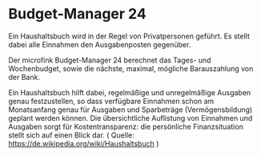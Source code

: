 # Budget-Manager 24
Ein Haushaltsbuch wird in der Regel von Privatpersonen geführt. Es stellt dabei alle Einnahmen den Ausgabenposten gegenüber.

Der microfink Budget-Manager 24 berechnet das Tages- und Wochenbudget, sowie die nächste, maximal, mögliche Barauszahlung von der Bank.

Ein Haushaltsbuch hilft dabei, regelmäßige und unregelmäßige Ausgaben genau festzustellen, so dass verfügbare Einnahmen schon am Monatsanfang genau für Ausgaben und Sparbeträge (Vermögensbildung) geplant werden können. Die übersichtliche Auflistung von Einnahmen und Ausgaben sorgt für Kostentransparenz: die persönliche Finanzsituation stellt sich auf einen Blick dar. 
( Quelle: https://de.wikipedia.org/wiki/Haushaltsbuch )
